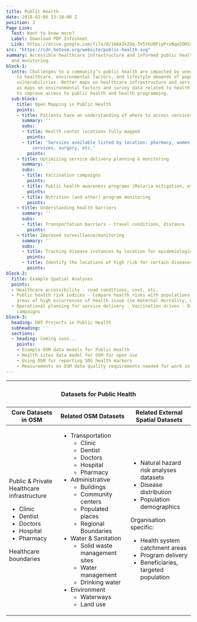 ```yaml
---
title: Public Health
date: 2018-02-06 13:10:00 Z
position: 3
Page Link:
  Text: Want to know more?
  Label: Download PDF Infosheet
  Link: https://drive.google.com/file/d/1bKA3k29q-3V5Y6U0PiyPrxNqe5ORSvj-/preview
src: "https://cdn.hotosm.org/website/public-health.svg"
summary: Accessible healthcare infrastructure and informed public health programming
  and monitoring.
block-1:
  intro: Challenges to a community’s public health are impacted by unequal access
    to healthcare, environmental factors, and lifestyle demands of populations with
    vulnerabilities. Better maps on healthcare infrastructure and services, as well
    as maps on environmental factors and survey data related to health can be used
    to improve access to public health and health programming.
  sub-block:
    title: Open Mapping in Public Health
    points:
    - title: Patients have an understanding of where to access services
      summary: ''
      subs:
      - title: Health center locations fully mapped
        points: 
      - title: 'Services available listed by location: pharmacy, women’s health, general
          services, surgery, etc.'
        points: 
    - title: Optimizing service delivery planning & monitoring
      summary: ''
      subs:
      - title: Vaccination campaigns
        points: 
      - title: Public health awareness programs (Malaria mitigation, etc)
        points: 
      - title: Nutrition (and other) program monitoring
        points: 
    - title: Understanding health barriers
      summary: ''
      subs:
      - title: Transportation barriers - travel conditions, distance
        points: 
    - title: Improved surveillance/monitoring
      summary: ''
      subs:
      - title: Tracking disease instances by location for epidemiological research
        points: 
      - title: Identify the locations of high risk for certain diseases
        points: 
block-2:
  title: Example Spatial Analyses
  points:
  - Healthcare accessibility - road conditions, cost, etc.
  - Public health risk indices - Compare health risks with populations - Identify
    areas of high occurrences of health issue (ie maternal mortality, etc)
  - Operational planning for service delivery - Vaccination drives - Disease prevention
    campaigns
block-3:
  heading: HOT Projects in Public Health
  subheading: ''
  sections:
  - heading: Coming soon...
    points:
    - Example OSM data models for Public Health
    - Health sites data model for OSM for open use
    - Using OSM for reporting SDG health markers
    - Measurements on OSM data quality requirements needed for work in this area
---
```


<table>
<colgroup>
<col width="10%" span="3" />
</colgroup>
<thead>
<tr>
<th colspan="3"><h4>Datasets for Public Health</h4></th>
</tr>
<tr>
<th>Core Datasets in OSM</th>
<th>Related OSM Datasets</th>
<th>Related External Spatial Datasets</th>
</tr>
</thead>
<tbody>
<tr>
<td>
<p>Public & Private Healthcare infrastructure</p>
<ul>
<li>Clinic</li>
<li>Dentist</li>
<li>Doctors</li>
<li>Hospital</li>
<li>Pharmacy</li>
</ul>
<p>Healthcare boundaries</p>
</td>
<td>
<ul>
<li>
Transportation
<ul>
<li>Clinic</li>
<li>Dentist</li>
<li>Doctors</li>
<li>Hospital</li>
<li>Pharmacy</li>
</ul>
</li>
<li>
Administrative
<ul>
<li>Buildings </li>
<li>Community centers</li>
<li>Populated places</li>
<li>Regional Boundaries</li>
</ul>
</li>
<li>
Water & Sanitation
<ul>
<li>Solid waste management sites </li>
<li>Water management</li>
<li>Drinking water</li>
</ul>
</li>
<li>
Environment
<ul>
<li>Waterways</li>
<li>Land use</li>
</ul>
</li>
</ul>
</td>
<td>
<ul>
<li>Natural hazard risk analyses datasets</li>
<li>Disease distribution</li>
<li>Population demographics</li>
</ul>
<p>Organisation specific:</p>
<ul>
<li>Health system catchment areas</li>
<li>Program delivery</li>
<li>Beneficiaries, targeted population</li>
</ul></td></tr></tbody></table>
